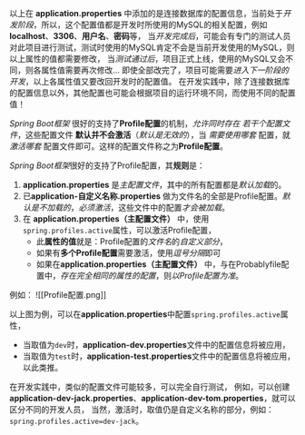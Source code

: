 
以上在 **application.properties** 中添加的是连接数据库的配置信息，当前处于*开发阶段*，所以，这个配置值都是开发时所使用的MySQL的相关配置，例如**localhost**、**3306**、**用户名**、**密码**等，
当*开发完成后*，可能会有专门的测试人员对此项目进行测试，测试时使用的MySQL肯定不会是当前开发使用的MySQL，则以上属性的值都需要修改，
当*测试通过后*，项目正式上线，使用的MySQL又会不同，则各属性值需要再次修改...
即使全部改完了，项目可能需要*进入下一阶段的开发*，以上各属性值又要改回开发时的配置值。
在开发实践中，除了连接数据库的配置信息以外，其他配置也可能会根据项目的运行环境不同，而使用不同的配置值！


*Spring Boot框架* 很好的支持了**Profile配置**的机制，*允许同时存在 若干个配置文件*，这些配置文件 **默认并不会激活**（*默认是无效的*），当 *需要使用哪套* 配置，就 *激活哪套* 配置文件即可。这样的配置文件称之为**Profile配置**。

*Spring Boot框架*很好的支持了Profile配置，其**规则**是：
1. **application.properties** 是*主配置文件*，其中的所有配置都是*默认加载*的。
2. 已**application-自定义名称.properties** 做为文件名的全部是Profile配置。*默认是不加载的*，*必须激活*，这些文件中的配置*才会被加载*。
3. 在 **application.properties（主配置文件）** 中，使用`spring.profiles.active`属性，可以激活Profile配置，
    - 此**属性的值**就是：Profile配置的*文件名*的*自定义部分*，
    - 如果有**多个Profile配置**需要激活，使用*逗号分隔*即可
    - 如果在**application.properties（主配置文件）** 中，与在Probablyfile配置中，*存在完全相同的属性的配置*，则*以Profile配置为准*。

例如：
![[Profile配置.png]]

以上图为例，可以在**application.properties**中配置`spring.profiles.active`属性，
- 当取值为`dev`时，**application-dev.properties**文件中的配置信息将被应用，
- 当取值为`test`时，**application-test.properties**文件中的配置信息将被应用，以此类推。  
  
在开发实践中，类似的配置文件可能较多，可以完全自行测试，
例如，可以创建**application-dev-jack.properties**、**application-dev-tom.properties**，就可以区分不同的开发人员，
当然，激活时，取值仍是自定义名称的部分，例如：`spring.profiles.active=dev-jack`。